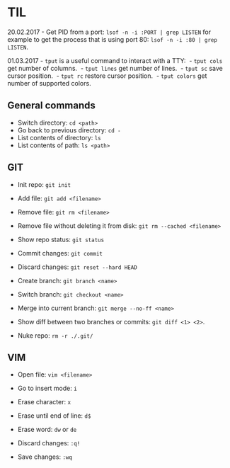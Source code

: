 # TIL

20.02.2017 - Get PID from a port: `lsof -n -i :PORT | grep LISTEN` for example to get the process that is using port 80: `lsof -n -i :80 | grep LISTEN`.

01.03.2017 - `tput` is a useful command to interact with a TTY:
  - `tput cols` get number of columns.
  - `tput lines` get number of lines.
  - `tput sc` save cursor position.
  - `tput rc` restore cursor position.
  - `tput colors` get number of supported colors.
 
## General commands

- Switch directory: `cd <path>`
- Go back to previous directory: `cd -`
- List contents of directory: `ls`
- List contents of path: `ls <path>`

## GIT

- Init repo: `git init`
- Add file: `git add <filename>`
- Remove file: `git rm <filename>`
- Remove file without deleting it from disk: `git rm --cached <filename>`
- Show repo status: `git status`
- Commit changes: `git commit`
- Discard changes: `git reset --hard HEAD`

- Create branch: `git branch <name>`
- Switch branch: `git checkout <name>`
- Merge into current branch: `git merge --no-ff <name>`

- Show diff between two branches or commits: `git diff <1> <2>`.

- Nuke repo: `rm -r ./.git/`

## VIM

- Open file: `vim <filename>`

- Go to insert mode: `i`
- Erase character: `x`
- Erase until end of line: `d$`
- Erase word: `dw` or `de`

- Discard changes: `:q!`
- Save changes: `:wq`
